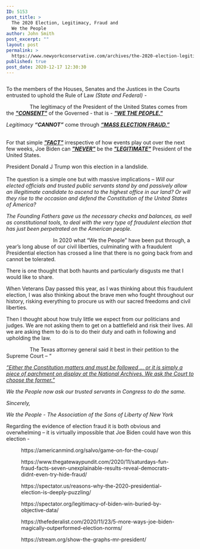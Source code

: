 ```yaml
---
ID: 5153
post_title: >
  The 2020 Election, Legitimacy, Fraud and
  We the People
author: John Smith
post_excerpt: ""
layout: post
permalink: >
  https://www.newyorkconservative.com/archives/the-2020-election-legitimacy-fraud-and-we-the-people/
published: true
post_date: 2020-12-17 12:30:30
---
```

<!-- wp:image {"sizeSlug":"large","linkDestination":"media"} -->
<figure class="wp-block-image size-large"><a href="blob:https://www.newyorkconservative.com/b4baa98a-9e00-4580-8dcb-3e0e9954f6cd"><img src="blob:https://www.newyorkconservative.com/b4baa98a-9e00-4580-8dcb-3e0e9954f6cd" alt=""/></a></figure>
<!-- /wp:image -->

<!-- wp:paragraph -->
<p>To the members of the Houses, Senates and the Justices in the Courts entrusted to uphold the Rule of Law <em>(State and Federal) </em>-</p>
<!-- /wp:paragraph -->

<!-- wp:paragraph -->
<p>&nbsp;&nbsp;&nbsp;&nbsp;&nbsp;&nbsp;&nbsp;&nbsp;&nbsp;&nbsp;&nbsp;&nbsp;&nbsp;&nbsp;&nbsp; The legitimacy of the President of the United States comes from the <strong><em><u>"CONSENT"</u></em></strong> of the Governed - that is - <strong><em><u>"WE THE PEOPLE."</u></em></strong></p>
<!-- /wp:paragraph -->

<!-- wp:paragraph -->
<p><em>Legitimacy <strong>“CANNOT”</strong></em> come through <strong><em><u>“MASS ELECTION FRAUD.”</u></em></strong><br><br></p>
<!-- /wp:paragraph -->

<!-- wp:paragraph -->
<p>For that simple <strong><em><u>"FACT"</u></em></strong> irrespective of how events play out over the next few weeks, Joe Biden can <strong><em><u>"NEVER"</u></em></strong> be the <strong><em><u>"LEGITIMATE"</u></em></strong> President of the United States.</p>
<!-- /wp:paragraph -->

<!-- wp:paragraph -->
<p>President Donald J Trump won this election in a landslide.<br><br>The question is a simple one but with massive implications – <em>Will our elected officials and trusted public servants stand by and passively allow an illegitimate candidate to ascend to the highest office in our land? Or will they rise to the occasion and defend the Constitution of the United States of America?</em></p>
<!-- /wp:paragraph -->

<!-- wp:paragraph -->
<p><em>The Founding Fathers gave us the necessary checks and balances, as well as constitutional tools, to deal with the very type of fraudulent election that has just been perpetrated on the American people.</em></p>
<!-- /wp:paragraph -->

<!-- wp:paragraph -->
<p>&nbsp;&nbsp;&nbsp;&nbsp;&nbsp;&nbsp;&nbsp;&nbsp;&nbsp;&nbsp;&nbsp;&nbsp;&nbsp;&nbsp;&nbsp; &nbsp;&nbsp;&nbsp;&nbsp;&nbsp;&nbsp;&nbsp;&nbsp;&nbsp;&nbsp;&nbsp;&nbsp;&nbsp;&nbsp;&nbsp; In 2020 what “We the People” have been put through, a year’s long abuse of our civil liberties, culminating with a fraudulent Presidential election has crossed a line that there is no going back from and cannot be tolerated.</p>
<!-- /wp:paragraph -->

<!-- wp:paragraph -->
<p>There is one thought that both haunts and particularly disgusts me that I would like to share.</p>
<!-- /wp:paragraph -->

<!-- wp:paragraph -->
<p>When Veterans Day passed this year, as I was thinking about this fraudulent election, I was also thinking about the brave men who fought throughout our history, risking everything to procure us with our sacred freedoms and civil liberties.</p>
<!-- /wp:paragraph -->

<!-- wp:paragraph -->
<p>Then I thought about how truly little we expect from our politicians and judges. We are not asking them to get on a battlefield and risk their lives. All we are asking them to do is to do their duty and oath in following and upholding the law.</p>
<!-- /wp:paragraph -->

<!-- wp:paragraph -->
<p>&nbsp;&nbsp;&nbsp;&nbsp;&nbsp;&nbsp;&nbsp;&nbsp;&nbsp;&nbsp;&nbsp;&nbsp;&nbsp;&nbsp;&nbsp; The Texas attorney general said it best in their petition to the Supreme Court – “</p>
<!-- /wp:paragraph -->

<!-- wp:paragraph -->
<p><a href="https://www.newyorkconservative.com/archives/either-the-constitution-matters-and-must-be-followed-or-it-is-simply-a-piece-of-parchment-on-display-at-the-national-archives-we-ask-the-court-to-choose-the-former/"><em>“Either the Constitution matters and must be followed … or it is simply a piece of parchment on display at the National Archives. We ask the Court to choose the former.”</em></a><em></em></p>
<!-- /wp:paragraph -->

<!-- wp:paragraph -->
<p><em>We the People now ask our trusted servants in Congress to do the same.</em></p>
<!-- /wp:paragraph -->

<!-- wp:paragraph -->
<p><em>Sincerely,</em></p>
<!-- /wp:paragraph -->

<!-- wp:paragraph -->
<p><em>We the People - The Association of the Sons of Liberty of New York</em></p>
<!-- /wp:paragraph -->

<!-- wp:paragraph -->
<p>Regarding the evidence of election fraud it is both obvious and overwhelming – it is virtually impossible that Joe Biden could have won this election -</p>
<!-- /wp:paragraph -->

<!-- wp:embed {"url":"https://americanmind.org/salvo/game-on-for-the-coup/","type":"wp-embed","providerNameSlug":"the-american-mind","className":""} -->
<figure class="wp-block-embed is-type-wp-embed is-provider-the-american-mind wp-block-embed-the-american-mind"><div class="wp-block-embed__wrapper">
https://americanmind.org/salvo/game-on-for-the-coup/
</div></figure>
<!-- /wp:embed -->

<!-- wp:embed {"url":"https://www.thegatewaypundit.com/2020/11/saturdays-fun-fraud-facts-seven-unexplainable-results-reveal-democrats-didnt-even-try-hide-fraud/","type":"wp-embed","providerNameSlug":"the-gateway-pundit","className":""} -->
<figure class="wp-block-embed is-type-wp-embed is-provider-the-gateway-pundit wp-block-embed-the-gateway-pundit"><div class="wp-block-embed__wrapper">
https://www.thegatewaypundit.com/2020/11/saturdays-fun-fraud-facts-seven-unexplainable-results-reveal-democrats-didnt-even-try-hide-fraud/
</div></figure>
<!-- /wp:embed -->

<!-- wp:embed {"url":"https://spectator.us/reasons-why-the-2020-presidential-election-is-deeply-puzzling/"} -->
<figure class="wp-block-embed"><div class="wp-block-embed__wrapper">
https://spectator.us/reasons-why-the-2020-presidential-election-is-deeply-puzzling/
</div></figure>
<!-- /wp:embed -->

<!-- wp:embed {"url":"https://spectator.org/legitimacy-of-biden-win-buried-by-objective-data/","type":"wp-embed","providerNameSlug":"the-american-spectator-usa-news-and-politics","className":""} -->
<figure class="wp-block-embed is-type-wp-embed is-provider-the-american-spectator-usa-news-and-politics wp-block-embed-the-american-spectator-usa-news-and-politics"><div class="wp-block-embed__wrapper">
https://spectator.org/legitimacy-of-biden-win-buried-by-objective-data/
</div></figure>
<!-- /wp:embed -->

<!-- wp:embed {"url":"https://thefederalist.com/2020/11/23/5-more-ways-joe-biden-magically-outperformed-election-norms/"} -->
<figure class="wp-block-embed"><div class="wp-block-embed__wrapper">
https://thefederalist.com/2020/11/23/5-more-ways-joe-biden-magically-outperformed-election-norms/
</div></figure>
<!-- /wp:embed -->

<!-- wp:embed {"url":"https://stream.org/show-the-graphs-mr-president/","type":"wp-embed","providerNameSlug":"the-stream","className":""} -->
<figure class="wp-block-embed is-type-wp-embed is-provider-the-stream wp-block-embed-the-stream"><div class="wp-block-embed__wrapper">
https://stream.org/show-the-graphs-mr-president/
</div></figure>
<!-- /wp:embed -->